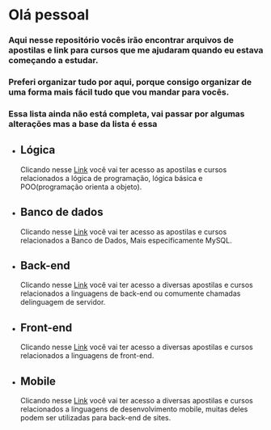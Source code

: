 # Olá pessoal

### Aqui nesse repositório vocês irão encontrar arquivos de apostilas e link para cursos que me ajudaram quando eu estava começando a estudar.
### Preferi organizar tudo por aqui, porque consigo organizar de uma forma mais fácil tudo que vou mandar para vocês.
### Essa lista ainda não está completa, vai passar por algumas alterações mas a base da lista é essa

<ul>

<li>
<h2>
Lógica
</h2>
Clicando nesse <a href="https://github.com/oliveira533/cursos-e-material/tree/main/Lógica">Link</a> você vai ter acesso as apostilas e cursos relacionados a lógica de programação, lógica básica e POO(programação orienta a objeto).
</li>

<li>
<h2>
Banco de dados
</h2>
Clicando nesse <a href="https://github.com/oliveira533/cursos-e-material/tree/main/Banco%20de%20dados">Link</a> você vai ter acesso as apostilas e cursos relacionados a Banco de Dados, Mais especificamente MySQL.
</li>

<li>
<h2>
Back-end
</h2>
Clicando nesse <a href="https://github.com/oliveira533/cursos-e-material/tree/main/back-end">Link</a> você vai ter acesso a diversas apostilas e cursos relacionados a linguagens de back-end ou comumente chamadas delinguagem de servidor.
</li>

<li>
<h2>
Front-end
</h2>
Clicando nesse <a href="https://github.com/oliveira533/cursos-e-material/tree/main/front-end">Link</a> você vai ter acesso a diversas apostilas e cursos relacionados a linguagens de front-end.
</li>

<li>
<h2>
Mobile
</h2>
Clicando nesse <a href="https://github.com/oliveira533/cursos-e-material/tree/main/front-end">Link</a> você vai ter acesso a diversas apostilas e cursos relacionados a linguagens de desenvolvimento mobile, muitas deles podem ser utilizadas para back-end de sites.
</li>

</ul>
